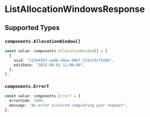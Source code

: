# ListAllocationWindowsResponse


## Supported Types

### `components.AllocationWindow[]`

```typescript
const value: components.AllocationWindow[] = [
  {
    uuid: "123e4567-aa96-48ee-88bf-231efdcf418b",
    editDate: "2025-08-01 12:00:00",
  },
];
```

### `components.ErrorT`

```typescript
const value: components.ErrorT = {
  errorCode: 1000,
  message: "An error occurred completing your request",
};
```

